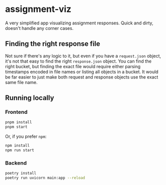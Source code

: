 # assignment-viz

A very simplified app visualizing assignment responses.
Quick and dirty, doesn't handle any corner cases.

## Finding the right response file

Not sure if there's any logic to it, but even if you have a `request.json` object, it's not
that easy to find the right `response.json` object. You can find the right bucket, but finding the exact
file would require either parsing timestamps encoded in file names or listing all objects in a bucket.
It would be far easier to just make both request and response objects use the exact same file name.

## Running locally

### Frontend

```sh
pnpm install
pnpm start
```

Or, if you prefer `npm`:

```sh
npm install
npm run start
```

### Backend

```sh
poetry install
poetry run uvicorn main:app --reload
```
